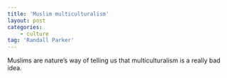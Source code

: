 ```yaml
---
title: 'Muslim multiculturalism'
layout: post
categories:
    - culture
tag: 'Randall Parker'
---
```


Muslims are nature’s way of telling us that multiculturalism is a really bad idea.
